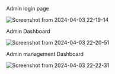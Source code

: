 Admin login page 

![Screenshot from 2024-04-03 22-19-14](https://github.com/ridwanahmed002/Inventory-Management-System/assets/149960584/8b1e1a89-9948-4fc6-93c9-097f49e24b96)

Admin Dashboard

![Screenshot from 2024-04-03 22-20-51](https://github.com/ridwanahmed002/Inventory-Management-System/assets/149960584/dccbe5db-ca20-44f8-8006-661a47aa0a62)

Admin management Dashboard

![Screenshot from 2024-04-03 22-22-31](https://github.com/ridwanahmed002/Inventory-Management-System/assets/149960584/20a8a26e-277a-4383-a860-d6eb030c40b1)
